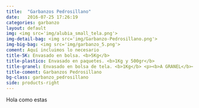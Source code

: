 ```yaml
---
title:  "Garbanzos Pedrosillano"
date:   2016-07-25 17:26:19
categories: garbanzo
layout: default
img: <img src='img/alubia_small_tela.png'>
img-detail-bag: <img src='img/Garbanzo-Pedrosillano.png'>
img-big-bag: <img src='img/garbanzo_5.png'>
coment: Aquí incluimos lo necesario
title-5K: Envasado en bolsa. <b>5Kg</b>
title-plastico: Envasado en paquetes. <b>1Kg y 500gr</b>
title-granel: Envasado en bolsa de tela. <b>1Kg</b> <p><b>A GRANEL</b><br> Envasado en bolsa de <b>10Kg, 25Kg</b> 
title-coment: Garbanzos Pedrosillano
bg-class: garbanzo_pedrosillano
side: products-right
---
```


Hola como estas